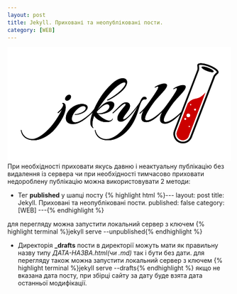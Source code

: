 ```yaml
---
layout: post
title: Jekyll. Приховані та неопубліковані пости.
category: [WEB]
---
```

![jekyll logo](/assets/media/jekyll.webp?style=head)  
При необхідності приховати якусь давню і неактуальну публікацію без видалення із сервера чи при необхідності тимчасово<!--more--> приховати недороблену публікацію можна використовувати 2 методи:

-  Тег **published** у шапці посту
  {% highlight html %}---
layout: post
title: Jekyll. Приховані та неопубліковані пости.
published: false
category: [WEB]
---{% endhighlight %}

для перегляду можна запустити локальний сервер з ключем
    {% highlight terminal %}jekyll serve --unpublished{% endhighlight %}

-  Директорія **_drafts**
пости в директорії можуть мати як правильну назву типу *ДАТА-НАЗВА.html(чи .md)* так і бути без дати.
для перегляду також можна запустити локальний сервер з ключем
    {% highlight terminal %}jekyll serve --drafts{% endhighlight %}
якщо не вказана дата посту, при збірці сайту за дату буде взята дата останньої модифікації.
